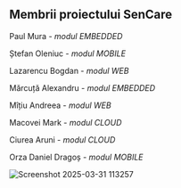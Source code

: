 ## Membrii proiectului SenCare

Paul Mura - *modul EMBEDDED*  

Ștefan Oleniuc - *modul MOBILE*  

Lazarencu Bogdan - *modul WEB*  

Mărcuță Alexandru - *modul EMBEDDED*  

Mîțiu Andreea - *modul WEB*  

Macovei Mark - *modul CLOUD*  

Ciurea Aruni - *modul CLOUD*  

Orza Daniel Dragoș - *modul MOBILE*  


![Screenshot 2025-03-31 113257](https://github.com/user-attachments/assets/17937317-5e60-49a4-a779-e29e4dca254a)
